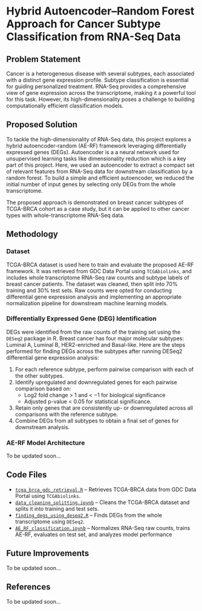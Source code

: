 # Hybrid Autoencoder–Random Forest Approach for Cancer Subtype Classification from RNA-Seq Data

## Problem Statement
Cancer is a heterogeneous disease with several subtypes, each associated with a distinct gene expression profile. Subtype classification is essential for guiding personalized treatment. RNA-Seq provides a comprehensive view of gene expression across the transcriptome, making it a powerful tool for this task. However, its high-dimensionality poses a challenge to building computationally efficient classification models.

## Proposed Solution
To tackle the high-dimensionality of RNA-Seq data, this project explores a hybrid autoencoder-random (AE-RF) framework leveraging differentially expressed genes (DEGs). Autoencoder is a a neural network used for unsupervised learning tasks like dimensionality reduction which is a key part of this project. Here, we used an autoencoder to extract a compact set of relevant features from RNA-Seq data for downstream classification by a random forest. To build a simple and efficient autoencoder, we reduced the initial number of input genes by selecting only DEGs from the whole transcriptome.

The proposed approach is demonstrated on breast cancer subtypes of TCGA-BRCA cohort as a case study, but it can be applied to other cancer types with whole-transcriptome RNA-Seq data.

## Methodology

### Dataset
TCGA-BRCA dataset is used here to train and evaluate the proposed AE-RF framework. It was retrieved from GDC Data Portal using `TCGAbiolinks`, and includes whole transcriptome RNA-Seq raw counts and subtype labels of breast cancer patients. The dataset was cleaned, then split into 70% training and 30% test sets. Raw counts were opted for conducting differential gene expression analysis and implementing an appropriate normalization pipeline for downstream machine learning models.

### Differentially Expressed Gene (DEG) Identification
DEGs were identified from the raw counts of the training set using the `DESeq2` package in R. Breast cancer has four major molecular subtypes: Luminal A, Luminal B, HER2-enriched and Basal-like. Here are the steps performed for finding DEGs across the subtypes after running DESeq2 differential gene expression analysis:

1. For each reference subtype, perform pairwise comparison with each of the other subtypes.
2. Identify upregulated and downregulated genes for each pairwise comparison based on:
   * Log2 fold change > 1 and < −1 for biological significance
   * Adjusted p-value < 0.05 for statistical significance.
3. Retain only genes that are consistently up- or downregulated across all comparisons with the reference subtype.
4. Combine DEGs from all subtypes to obtain a final set of genes for downstream analysis.

### AE-RF Model Architecture
To be updated soon...

## Code Files
- [`tcga_brca_gdc_retrieval.R`](R_scripts/tcga_brca_gdc_retrieval.R) – Retrieves TCGA-BRCA data from GDC Data Portal using `TCGAbiolinks`.  
- [`data_cleaning_splitting.ipynb`](jupyter_notebooks/data_cleaning_splitting.ipynb) – Cleans the TCGA-BRCA dataset and splits it into training and test sets.
- [`finding_degs_using_deseq2.R`](R_scripts/finding_degs_using_deseq2.R) – Finds DEGs from the whole transcriptome using `DESeq2`. 
- [`AE_RF_classification.ipynb`](jupyter_notebooks/AE_RF_classification.ipynb) – Normalizes RNA-Seq raw counts, trains AE-RF, evaluates on test set, and analyzes model performance

## Future Improvements
To be updated soon...

## References
To be updated soon...
